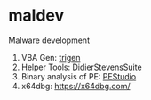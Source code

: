 # maldev
Malware development 

1. VBA Gen: [trigen](https://github.com/karttoon/trigen)
2. Helper Tools: [DidierStevensSuite](https://github.com/DidierStevens/DidierStevensSuite) 
3. Binary analysis of PE: [PEStudio](https://www.winitor.com/)
4. x64dbg: https://x64dbg.com/
